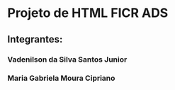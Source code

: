 # Projeto de HTML FICR ADS

## Integrantes:
### Vadenilson da Silva Santos Junior
### Maria Gabriela Moura Cipriano